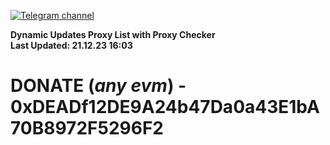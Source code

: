 [![Telegram channel](https://img.shields.io/endpoint?url=https://runkit.io/damiankrawczyk/telegram-badge/branches/master?url=https://t.me/n4z4v0d)](https://t.me/n4z4v0d) 

**Dynamic Updates Proxy List with Proxy Checker**  
**Last Updated: 21.12.23 16:03**

# DONATE (_any evm_) - 0xDEADf12DE9A24b47Da0a43E1bA70B8972F5296F2
